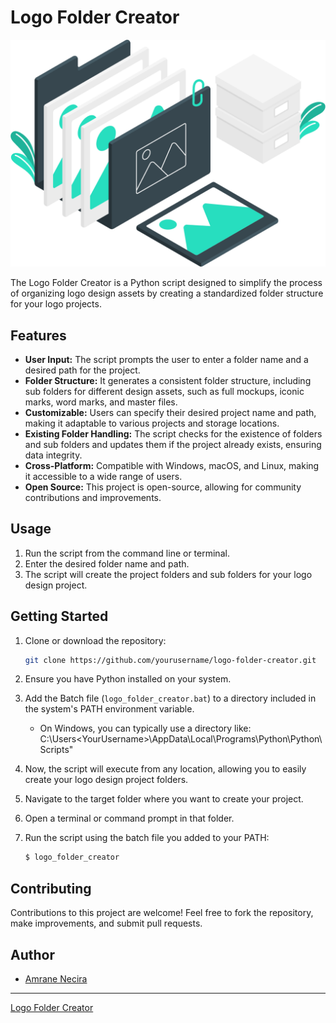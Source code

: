 # Logo Folder Creator

![Project Logo](icon.png)

The Logo Folder Creator is a Python script designed to simplify the process of organizing logo design assets by creating a standardized folder structure for your logo projects.

## Features

- **User Input:** The script prompts the user to enter a folder name and a desired path for the project.
- **Folder Structure:** It generates a consistent folder structure, including sub folders for different design assets, such as full mockups, iconic marks, word marks, and master files.
- **Customizable:** Users can specify their desired project name and path, making it adaptable to various projects and storage locations.
- **Existing Folder Handling:** The script checks for the existence of folders and sub folders and updates them if the project already exists, ensuring data integrity.
- **Cross-Platform:** Compatible with Windows, macOS, and Linux, making it accessible to a wide range of users.
- **Open Source:** This project is open-source, allowing for community contributions and improvements.

## Usage

1. Run the script from the command line or terminal.
2. Enter the desired folder name and path.
3. The script will create the project folders and sub folders for your logo design project.

## Getting Started

1. Clone or download the repository:

   ```bash
   git clone https://github.com/yourusername/logo-folder-creator.git
   ```
2. Ensure you have Python installed on your system.
3. Add the Batch file (`logo_folder_creator.bat`) to a directory included in the system's PATH environment variable.
   - On Windows, you can typically use a directory like: C:\Users\<YourUsername>\AppData\Local\Programs\Python\Python<YourPythonVersion>\Scripts"
4. Now, the script will execute from any location, allowing you to easily create your logo design project folders.
5. Navigate to the target folder where you want to create your project.
6. Open a terminal or command prompt in that folder.
7. Run the script using the batch file you added to your PATH:
   ```bash
   $ logo_folder_creator
   ```
## Contributing

Contributions to this project are welcome! Feel free to fork the repository, make improvements, and submit pull requests.


## Author

- [Amrane Necira](https://github.com/AmraneNecira)

---

[Logo Folder Creator](https://github.com/AmraneNecira/Logo-Folder-Creator)


